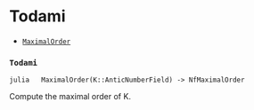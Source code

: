 <!-- Generated by Docile.jl -->

# Todami

  * [`MaximalOrder`](#Hecke.MaximalOrder)

### `Todami`

<a name="Hecke.MaximalOrder"></a>

```julia   MaximalOrder(K::AnticNumberField) -> NfMaximalOrder   ```

Compute the maximal order of K.
